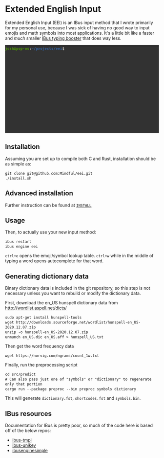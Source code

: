 # Extended English Input

Extended English Input (EEI) is an IBus input method that I wrote primarily for my personal use, because I was sick of
having no good way to input emojis and math symbols into most applications. It's a little bit like a
faster and _much_ smaller [IBus typing booster](https://github.com/mike-fabian/ibus-typing-booster)
that does way less.

![demo gif](demo.gif)

## Installation

Assuming you are set up to compile both C and Rust, installation should be
as simple as:

```shell
git clone git@github.com:Mindful/eei.git
./install.sh
```

## Advanced installation
Further instruction can be found at [`INSTALL`](INSTALL)

## Usage

Then, to actually use your new input method:

```shell
ibus restart
ibus engine eei
```

`ctrl+e` opens the emoji/symbol lookup table.
`ctrl+w` while in the middle of typing a word opens autocomplete for that word.

## Generating dictionary data
Binary dictionary data is included in the git repository, so this step is not 
necessary unless you want to rebuild or modify the dictionary data. 

First, download the en_US hunspell dictionary data from http://wordlist.aspell.net/dicts/
```shell
sudo apt-get install hunspell-tools
wget http://downloads.sourceforge.net/wordlist/hunspell-en_US-2020.12.07.zip
unzip -o hunspell-en_US-2020.12.07.zip
unmunch en_US.dic en_US.aff > hunspell_US.txt
```

Then get the word frequency data
```shell
wget https://norvig.com/ngrams/count_1w.txt
```

Finally, run the preprocessing script
```shell
cd src/predict
# Can also pass just one of "symbols" or "dictionary" to regenerate only that portion
cargo run --package preproc --bin preproc symbols dictionary
```

This will generate `dictionary.fst`, `shortcodes.fst` and `symbols.bin`.


## IBus resources

Documentation for IBus is pretty poor, so much of the code here is based off of
the below repos:
* [ibus-tmpl](https://github.com/phuang/ibus-tmpl)
* [ibus-unikey](https://github.com/vn-input/ibus-unikey)
* [ibusenginesimple](https://github.com/ibus/ibus/blob/master/src/ibusenginesimple.c)
